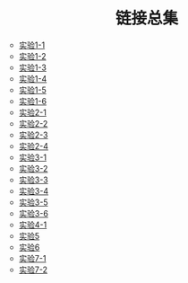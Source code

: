 <html>
<head>
<meta charset="utf-8">
<title>链接接集合</title>
<style type="text/css">
    audio{display: none;}
</style>
</head>
<body background="阿米娅2.jpg">
<audio src="Heal the World1.mp3" autoplay="autoplay"  loop="loop" preload="auto"></audio>
<h1 align="center">链接总集</h1>
<ul type="circle">
<li><a href="Untitled-1.html">实验1-1</a></li>                 
<li><a href="Untitled-2.html">实验1-2</a></li>
<li><a href="Untitled-3.html">实验1-3</a></li>
<li><a href="Untitled-4.html">实验1-4</a></li>
<li><a href="Untitled-5.html">实验1-5</a></li>
<li><a href="Untitled-6.html">实验1-6</a></li>
<li><a href="Untitled-7.html">实验2-1</a></li>	
<li><a href="Untitled-8.html">实验2-2</a></li>
<li><a href="Untitled-9.html">实验2-3</a></li>
<li><a href="Untitled-10.html">实验2-4</a></li>
<li><a href="Untitled-11.html">实验3-1</a></li>                 
<li><a href="Untitled-12.html">实验3-2</a></li>
<li><a href="Untitled-13.html">实验3-3</a></li>
<li><a href="Untitled-14.html">实验3-4</a></li>
<li><a href="Untitled-15.html">实验3-5</a></li>
<li><a href="Untitled-16.html">实验3-6</a></li>
<li><a href="Untitled-17.html">实验4-1</a></li>
<li><a href="Untitled-18.html">实验5</a></li>
<li><a href="Untitled-20.html">实验6</a></li>
<li><a href="Untitled-19.html">实验7-1</a></li>
<li><a href="Untitled-21.html">实验7-2</a></li>
</ul>
</body>
</html>

